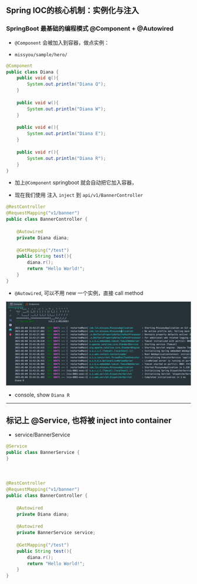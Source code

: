 ## Spring IOC的核心机制：实例化与注入

### SpringBoot 最基础的编程模式 @Component + @Autowired

- `@Component` 会被加入到容器，做点实例：

- `missyou/sample/hero/`

```java
@Component
public class Diana {
    public void q(){
        System.out.println("Diana Q");
    }

    public void w(){
        System.out.println("Diana W");
    }

    public void e(){
        System.out.println("Diana E");
    }

    public void r(){
        System.out.println("Diana R");
    }
}

```

- 加上`@Component` springboot 就会自动把它加入容器，

- 现在我们使用 注入 `inject` 到 `api/v1/BannerController`

```java
@RestController
@RequestMapping("v1/banner")
public class BannerController {

    @Autowired
    private Diana diana;

    @GetMapping("/test")
    public String test(){
        diana.r();
        return "Hello World!";
    }
}
```

- `@Autowired`, 可以不用 new 一个实例，直接 call method

![](img/2021-01-04-15-44-04.png)

- console, show `Diana R`

---


## 标记上 @Service, 也将被 inject into container

- service/BannerService

```java
@Service
public class BannerService {
}



@RestController
@RequestMapping("v1/banner")
public class BannerController {

    @Autowired
    private Diana diana;

    @Autowired
    private BannerService service;

    @GetMapping("/test")
    public String test(){
        diana.r();
        return "Hello World!";
    }
}
```























































